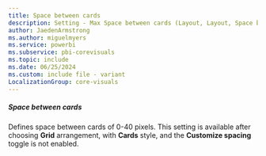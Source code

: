 ```yaml
---
title: Space between cards
description: Setting - Max Space between cards (Layout, Layout, Space between cards)
author: JaedenArmstrong
ms.author: miguelmyers
ms.service: powerbi
ms.subservice: pbi-corevisuals
ms.topic: include
ms.date: 06/25/2024
ms.custom: include file - variant
LocalizationGroup: core-visuals
---
```

##### Space between cards

Defines space between cards of 0-40 pixels. This setting is available after choosing **Grid** arrangement, with **Cards** style, and the **Customize spacing** toggle is not enabled.
